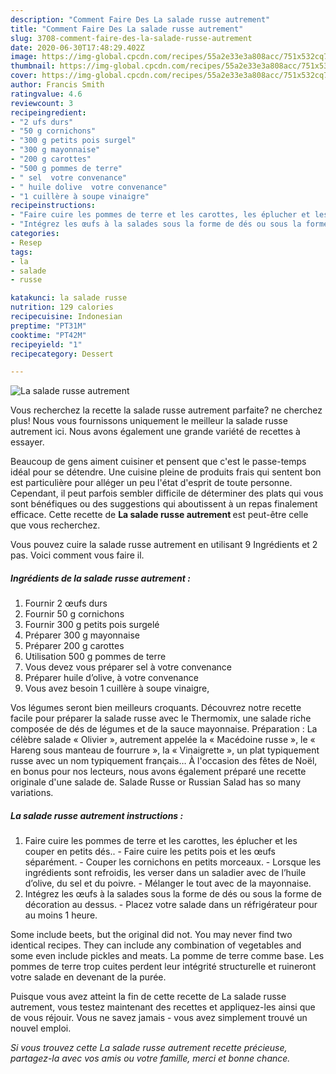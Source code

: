 ```yaml
---
description: "Comment Faire Des La salade russe autrement"
title: "Comment Faire Des La salade russe autrement"
slug: 3708-comment-faire-des-la-salade-russe-autrement
date: 2020-06-30T17:48:29.402Z
image: https://img-global.cpcdn.com/recipes/55a2e33e3a808acc/751x532cq70/la-salade-russe-autrement-photo-principale-de-la-recette.jpg
thumbnail: https://img-global.cpcdn.com/recipes/55a2e33e3a808acc/751x532cq70/la-salade-russe-autrement-photo-principale-de-la-recette.jpg
cover: https://img-global.cpcdn.com/recipes/55a2e33e3a808acc/751x532cq70/la-salade-russe-autrement-photo-principale-de-la-recette.jpg
author: Francis Smith
ratingvalue: 4.6
reviewcount: 3
recipeingredient:
- "2 ufs durs"
- "50 g cornichons"
- "300 g petits pois surgel"
- "300 g mayonnaise"
- "200 g carottes"
- "500 g pommes de terre"
- " sel  votre convenance"
- " huile dolive  votre convenance"
- "1 cuillère à soupe vinaigre"
recipeinstructions:
- "Faire cuire les pommes de terre et les carottes, les éplucher et les couper en petits dés.. Faire cuire les petits pois et les œufs séparément. Couper les cornichons en petits morceaux. Lorsque les ingrédients sont refroidis, les verser dans un saladier avec de l’huile d’olive, du sel et du poivre.  Mélanger le tout avec de la mayonnaise."
- "Intégrez les œufs à la salades sous la forme de dés ou sous la forme de décoration au dessus. Placez votre salade dans un réfrigérateur pour au moins 1 heure."
categories:
- Resep
tags:
- la
- salade
- russe

katakunci: la salade russe 
nutrition: 129 calories
recipecuisine: Indonesian
preptime: "PT31M"
cooktime: "PT42M"
recipeyield: "1"
recipecategory: Dessert

---
```



![La salade russe autrement](https://img-global.cpcdn.com/recipes/55a2e33e3a808acc/751x532cq70/la-salade-russe-autrement-photo-principale-de-la-recette.jpg)

Vous recherchez la recette la salade russe autrement parfaite? ne cherchez plus! Nous vous fournissons uniquement le meilleur la salade russe autrement ici. Nous avons également une grande variété de recettes à essayer.

Beaucoup de gens aiment cuisiner et pensent que c'est le passe-temps idéal pour se détendre. Une cuisine pleine de produits frais qui sentent bon est particulière pour alléger un peu l'état d'esprit de toute personne. Cependant, il peut parfois sembler difficile de déterminer des plats qui vous sont bénéfiques ou des suggestions qui aboutissent à un repas finalement efficace. Cette recette de <strong> La salade russe autrement </strong> est peut-être celle que vous recherchez.

<!--inarticleads1-->

Vous pouvez cuire la salade russe autrement en utilisant 9 Ingrédients et 2 pas. Voici comment vous faire il.

##### Ingrédients de la salade russe autrement :

1. Fournir 2 œufs durs
1. Fournir 50 g cornichons
1. Fournir 300 g petits pois surgelé
1. Préparer 300 g mayonnaise
1. Préparer 200 g carottes
1. Utilisation 500 g pommes de terre
1. Vous devez vous préparer  sel à votre convenance
1. Préparer  huile d’olive, à votre convenance
1. Vous avez besoin 1 cuillère à soupe vinaigre,


Vos légumes seront bien meilleurs croquants. Découvrez notre recette facile pour préparer la salade russe avec le Thermomix, une salade riche composée de dés de légumes et de la sauce mayonnaise. Préparation : La célèbre salade « Olivier », autrement appelée la « Macédoine russe », le « Hareng sous manteau de fourrure », la « Vinaigrette », un plat typiquement russe avec un nom typiquement français… À l&#39;occasion des fêtes de Noël, en bonus pour nos lecteurs, nous avons également préparé une recette originale d&#39;une salade de. Salade Russe or Russian Salad has so many variations. 

<!--inarticleads2-->

##### La salade russe autrement instructions :

1. Faire cuire les pommes de terre et les carottes, les éplucher et les couper en petits dés.. - Faire cuire les petits pois et les œufs séparément. - Couper les cornichons en petits morceaux. - Lorsque les ingrédients sont refroidis, les verser dans un saladier avec de l’huile d’olive, du sel et du poivre.  - Mélanger le tout avec de la mayonnaise.
1. Intégrez les œufs à la salades sous la forme de dés ou sous la forme de décoration au dessus. - Placez votre salade dans un réfrigérateur pour au moins 1 heure.


Some include beets, but the original did not. You may never find two identical recipes. They can include any combination of vegetables and some even include pickles and meats. La pomme de terre comme base. Les pommes de terre trop cuites perdent leur intégrité structurelle et ruineront votre salade en devenant de la purée. 

<!--inarticleads1-->

<p>
Puisque vous avez atteint la fin de cette recette de La salade russe autrement, vous testez maintenant des recettes et appliquez-les ainsi que de vous réjouir. Vous ne savez jamais - vous avez simplement trouvé un nouvel emploi.
</p>

<p>
<i>Si vous trouvez cette La salade russe autrement recette précieuse, partagez-la avec vos amis ou votre famille, merci et bonne chance.</i>
</p>
